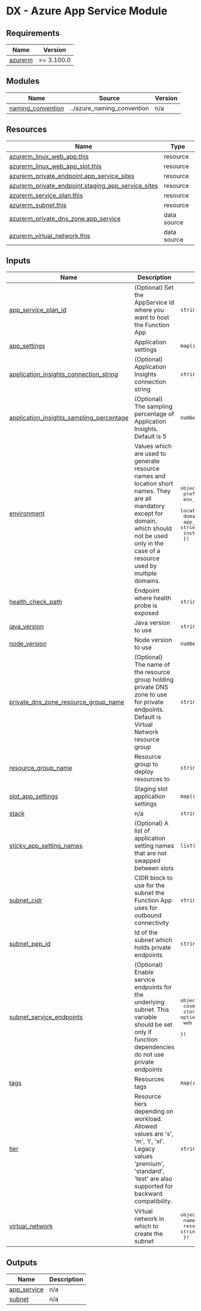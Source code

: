 # DX - Azure App Service Module

<!-- markdownlint-disable -->
<!-- BEGIN_TF_DOCS -->
## Requirements

| Name | Version |
|------|---------|
| <a name="requirement_azurerm"></a> [azurerm](#requirement\_azurerm) | >= 3.100.0 |

## Modules

| Name | Source | Version |
|------|--------|---------|
| <a name="module_naming_convention"></a> [naming\_convention](#module\_naming\_convention) | ../azure_naming_convention | n/a |

## Resources

| Name | Type |
|------|------|
| [azurerm_linux_web_app.this](https://registry.terraform.io/providers/hashicorp/azurerm/latest/docs/resources/linux_web_app) | resource |
| [azurerm_linux_web_app_slot.this](https://registry.terraform.io/providers/hashicorp/azurerm/latest/docs/resources/linux_web_app_slot) | resource |
| [azurerm_private_endpoint.app_service_sites](https://registry.terraform.io/providers/hashicorp/azurerm/latest/docs/resources/private_endpoint) | resource |
| [azurerm_private_endpoint.staging_app_service_sites](https://registry.terraform.io/providers/hashicorp/azurerm/latest/docs/resources/private_endpoint) | resource |
| [azurerm_service_plan.this](https://registry.terraform.io/providers/hashicorp/azurerm/latest/docs/resources/service_plan) | resource |
| [azurerm_subnet.this](https://registry.terraform.io/providers/hashicorp/azurerm/latest/docs/resources/subnet) | resource |
| [azurerm_private_dns_zone.app_service](https://registry.terraform.io/providers/hashicorp/azurerm/latest/docs/data-sources/private_dns_zone) | data source |
| [azurerm_virtual_network.this](https://registry.terraform.io/providers/hashicorp/azurerm/latest/docs/data-sources/virtual_network) | data source |

## Inputs

| Name | Description | Type | Default | Required |
|------|-------------|------|---------|:--------:|
| <a name="input_app_service_plan_id"></a> [app\_service\_plan\_id](#input\_app\_service\_plan\_id) | (Optional) Set the AppService Id where you want to host the Function App | `string` | `null` | no |
| <a name="input_app_settings"></a> [app\_settings](#input\_app\_settings) | Application settings | `map(string)` | n/a | yes |
| <a name="input_application_insights_connection_string"></a> [application\_insights\_connection\_string](#input\_application\_insights\_connection\_string) | (Optional) Application Insights connection string | `string` | `null` | no |
| <a name="input_application_insights_sampling_percentage"></a> [application\_insights\_sampling\_percentage](#input\_application\_insights\_sampling\_percentage) | (Optional) The sampling percentage of Application Insights. Default is 5 | `number` | `5` | no |
| <a name="input_environment"></a> [environment](#input\_environment) | Values which are used to generate resource names and location short names. They are all mandatory except for domain, which should not be used only in the case of a resource used by multiple domains. | <pre>object({<br/>    prefix          = string<br/>    env_short       = string<br/>    location        = string<br/>    domain          = optional(string)<br/>    app_name        = string<br/>    instance_number = string<br/>  })</pre> | n/a | yes |
| <a name="input_health_check_path"></a> [health\_check\_path](#input\_health\_check\_path) | Endpoint where health probe is exposed | `string` | n/a | yes |
| <a name="input_java_version"></a> [java\_version](#input\_java\_version) | Java version to use | `string` | `17` | no |
| <a name="input_node_version"></a> [node\_version](#input\_node\_version) | Node version to use | `number` | `20` | no |
| <a name="input_private_dns_zone_resource_group_name"></a> [private\_dns\_zone\_resource\_group\_name](#input\_private\_dns\_zone\_resource\_group\_name) | (Optional) The name of the resource group holding private DNS zone to use for private endpoints. Default is Virtual Network resource group | `string` | `null` | no |
| <a name="input_resource_group_name"></a> [resource\_group\_name](#input\_resource\_group\_name) | Resource group to deploy resources to | `string` | n/a | yes |
| <a name="input_slot_app_settings"></a> [slot\_app\_settings](#input\_slot\_app\_settings) | Staging slot application settings | `map(string)` | `{}` | no |
| <a name="input_stack"></a> [stack](#input\_stack) | n/a | `string` | `"node"` | no |
| <a name="input_sticky_app_setting_names"></a> [sticky\_app\_setting\_names](#input\_sticky\_app\_setting\_names) | (Optional) A list of application setting names that are not swapped between slots | `list(string)` | `[]` | no |
| <a name="input_subnet_cidr"></a> [subnet\_cidr](#input\_subnet\_cidr) | CIDR block to use for the subnet the Function App uses for outbound connectivity | `string` | n/a | yes |
| <a name="input_subnet_pep_id"></a> [subnet\_pep\_id](#input\_subnet\_pep\_id) | Id of the subnet which holds private endpoints | `string` | n/a | yes |
| <a name="input_subnet_service_endpoints"></a> [subnet\_service\_endpoints](#input\_subnet\_service\_endpoints) | (Optional) Enable service endpoints for the underlying subnet. This variable should be set only if function dependencies do not use private endpoints | <pre>object({<br/>    cosmos  = optional(bool, false)<br/>    storage = optional(bool, false)<br/>    web     = optional(bool, false)<br/>  })</pre> | `null` | no |
| <a name="input_tags"></a> [tags](#input\_tags) | Resources tags | `map(any)` | n/a | yes |
| <a name="input_tier"></a> [tier](#input\_tier) | Resource tiers depending on workload. Allowed values are 's', 'm', 'l', 'xl'. Legacy values 'premium', 'standard', 'test' are also supported for backward compatibility. | `string` | `"l"` | no |
| <a name="input_virtual_network"></a> [virtual\_network](#input\_virtual\_network) | Virtual network in which to create the subnet | <pre>object({<br/>    name                = string<br/>    resource_group_name = string<br/>  })</pre> | n/a | yes |

## Outputs

| Name | Description |
|------|-------------|
| <a name="output_app_service"></a> [app\_service](#output\_app\_service) | n/a |
| <a name="output_subnet"></a> [subnet](#output\_subnet) | n/a |
<!-- END_TF_DOCS -->
